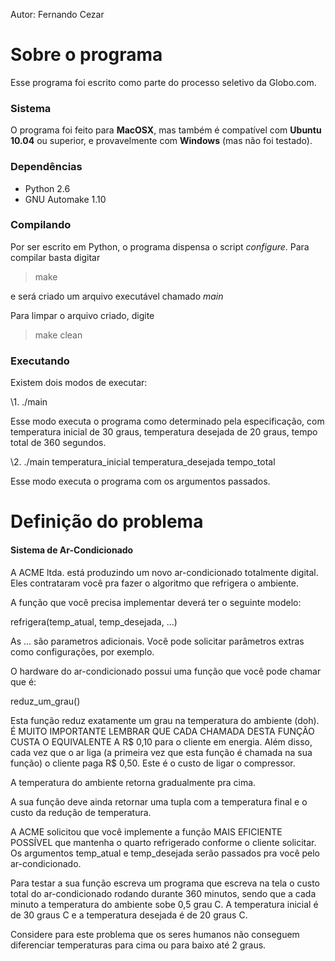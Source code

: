 Autor: Fernando Cezar

# Sobre o programa #
Esse programa foi escrito como parte do processo seletivo da Globo.com.

### Sistema ###
O programa foi feito para **MacOSX**, mas também é compatível com **Ubuntu 10.04** ou superior, e provavelmente com **Windows** (mas não foi testado).

### Dependências ###
* Python 2.6
* GNU Automake 1.10

### Compilando ###
Por ser escrito em Python, o programa dispensa o script _configure_.
Para compilar basta digitar

>make

e será criado um arquivo executável chamado _main_

Para limpar o arquivo criado, digite

> make clean

### Executando ###
Existem dois modos de executar:

\1. ./main

Esse modo executa o programa como determinado pela especificação, com temperatura inicial de 30 graus, temperatura desejada de 20 graus, tempo total de 360 segundos.

\2. ./main temperatura\_inicial temperatura\_desejada tempo\_total

Esse modo executa o programa com os argumentos passados.

# Definição do problema #

#### Sistema de Ar-Condicionado ####

A ACME ltda. está produzindo um novo ar-condicionado totalmente
digital. Eles contrataram você pra fazer o algoritmo que refrigera o
ambiente.

A função que você precisa implementar deverá ter o seguinte modelo:

refrigera(temp\_atual, temp\_desejada, ...)

As ... são parametros adicionais. Você pode solicitar parâmetros
extras como configurações, por exemplo.

O hardware do ar-condicionado possui uma função que você pode chamar que é:

reduz\_um\_grau()

Esta função reduz exatamente um grau na temperatura do ambiente (doh).
É MUITO IMPORTANTE LEMBRAR QUE CADA CHAMADA DESTA FUNÇÃO CUSTA O
EQUIVALENTE A R$ 0,10 para o cliente em energia. Além disso, cada vez
que o ar liga (a primeira vez que esta função é chamada na sua função)
o cliente paga R$ 0,50. Este é o custo de ligar o compressor.

A temperatura do ambiente retorna gradualmente pra cima.

A sua função deve ainda retornar uma tupla com a temperatura final e o
custo da redução de temperatura.

A ACME solicitou que você implemente a função MAIS EFICIENTE POSSÍVEL
que mantenha o quarto refrigerado conforme o cliente solicitar. Os
argumentos temp_atual e temp_desejada serão passados pra você pelo
ar-condicionado.

Para testar a sua função escreva um programa que escreva na tela o
custo total do ar-condicionado rodando durante 360 minutos, sendo que
a cada minuto a temperatura do ambiente sobe 0,5 grau C. A temperatura
inicial é de 30 graus C e a temperatura desejada é de 20 graus C.

Considere para este problema que os seres humanos não conseguem diferenciar temperaturas para cima ou para baixo até 2 graus.
